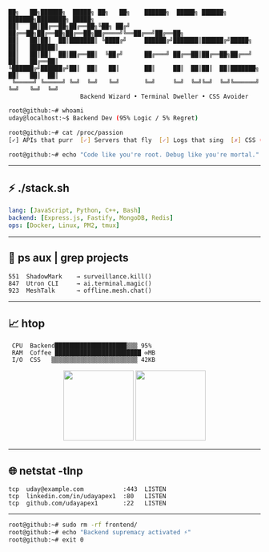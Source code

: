 ```
██╗   ██╗██████╗  █████╗ ██╗   ██╗    ██████╗  █████╗ ██████╗ ███████╗████████╗ █████╗ 
██║   ██║██╔══██╗██╔══██╗╚██╗ ██╔╝    ██╔══██╗██╔══██╗██╔══██╗██╔════╝╚══██╔══╝██╔══██╗
██║   ██║██║  ██║███████║ ╚████╔╝     ██████╔╝███████║██████╔╝█████╗     ██║   ███████║
██║   ██║██║  ██║██╔══██║  ╚██╔╝      ██╔═══╝ ██╔══██║██╔══██╗██╔══╝     ██║   ██╔══██║
╚██████╔╝██████╔╝██║  ██║   ██║       ██║     ██║  ██║██║  ██║███████╗   ██║   ██║  ██║
 ╚═════╝ ╚═════╝ ╚═╝  ╚═╝   ╚═╝       ╚═╝     ╚═╝  ╚═╝╚═╝  ╚═╝╚══════╝   ╚═╝   ╚═╝  ╚═╝
                    Backend Wizard • Terminal Dweller • CSS Avoider
```

```bash
root@github:~# whoami
uday@localhost:~$ Backend Dev (95% Logic / 5% Regret)

root@github:~# cat /proc/passion
[✓] APIs that purr  [✓] Servers that fly  [✓] Logs that sing  [✗] CSS (hard pass)

root@github:~# echo "Code like you're root. Debug like you're mortal."
```

---

## ⚡ **./stack.sh**

```yaml
lang: [JavaScript, Python, C++, Bash]
backend: [Express.js, Fastify, MongoDB, Redis]  
ops: [Docker, Linux, PM2, tmux]
```

---

## 🚀 **ps aux | grep projects**

```
551  ShadowMark    → surveillance.kill()
847  Utron CLI     → ai.terminal.magic()  
923  MeshTalk      → offline.mesh.chat()
```

---

## 📈 **htop**

```
 CPU  Backend████████████████████▒▒▒ 95%
 RAM  Coffee ████████████████████████ ∞MB
 I/O  CSS   ▒▒▒▒▒▒▒▒▒▒▒▒▒▒▒▒▒▒▒▒▒▒▒▒ 42KB
```

<p align="center">
  <img src="https://github-readme-stats.vercel.app/api?username=udayapex1&show_icons=true&theme=terminal&hide_border=true" height="140"/>
  <img src="https://github-readme-streak-stats.herokuapp.com/?user=udayapex1&theme=dark&hide_border=true" height="140"/>
</p>

---

## 🌐 **netstat -tlnp**

```
tcp  uday@example.com           :443  LISTEN
tcp  linkedin.com/in/udayapex1  :80   LISTEN  
tcp  github.com/udayapex1       :22   LISTEN
```

---

```bash
root@github:~# sudo rm -rf frontend/
root@github:~# echo "Backend supremacy activated ⚡"
root@github:~# exit 0
```
